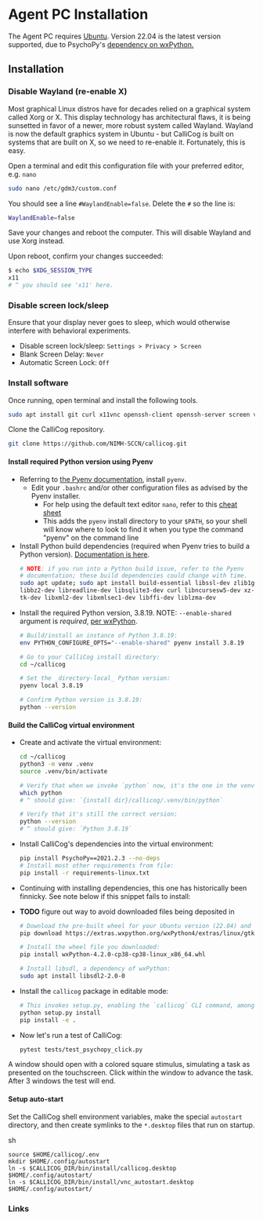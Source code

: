 # Agent PC Installation

The Agent PC requires [Ubuntu](https://ubuntu.com/desktop). Version 22.04 is the latest version supported, due to PsychoPy's [dependency on wxPython.](https://extras.wxpython.org/wxPython4/extras/linux/gtk3/)

## Installation

### Disable Wayland (re-enable X)

Most graphical Linux distros have for decades relied on a graphical system called Xorg or X. This display technology has architectural flaws, it is
being sunsetted in favor of a newer, more robust system called Wayland. Wayland is now the default graphics system in Ubuntu - but CalliCog is built on systems 
that are built on X, so we need to re-enable it. Fortunately, this is easy.

Open a terminal and edit this configuration file with your preferred editor, e.g. `nano`

```sh
sudo nano /etc/gdm3/custom.conf
```

You should see a line `#WaylandEnable=false`. Delete the `#` so the line is:

```sh
WaylandEnable=false
```

Save your changes and reboot the computer. This will disable Wayland and use
Xorg instead.

Upon reboot, confirm your changes succeeded:

```sh
$ echo $XDG_SESSION_TYPE
x11
# ^ you should see 'x11' here.
```

### Disable screen lock/sleep

Ensure that your display never goes to sleep, which would otherwise interfere with behavioral experiments.

* Disable screen lock/sleep: `Settings > Privacy > Screen`
* Blank Screen Delay:     `Never`
* Automatic Screen Lock:  `Off`

### Install software

Once running, open terminal and install the following tools.

```sh
sudo apt install git curl x11vnc openssh-client openssh-server screen vim stow
```

Clone the CalliCog repository.

```sh
git clone https://github.com/NIMH-SCCN/callicog.git
```


#### Install required Python version using Pyenv

* Referring to [the Pyenv documentation][pyenv], install `pyenv`.
  * Edit your `.bashrc` and/or other configuration files as advised by the 
Pyenv installer.
    * For help using the default text editor `nano`, refer to this [cheat
      sheet][nano_cheat]
    * This adds the `pyenv` install directory to your `$PATH`, so your shell
will know where to look to find it when you type the command "pyenv" on the
command line
* Install Python build dependencies (required when Pyenv tries to build a
Python version). [Documentation is here][py_build_deps]. 
    ```sh
    # NOTE: if you run into a Python build issue, refer to the Pyenv
    # documentation; these build dependencies could change with time.
    sudo apt update; sudo apt install build-essential libssl-dev zlib1g-dev \
    libbz2-dev libreadline-dev libsqlite3-dev curl libncursesw5-dev xz-utils \
    tk-dev libxml2-dev libxmlsec1-dev libffi-dev liblzma-dev
    ```
* Install the required Python version, 3.8.19. NOTE: `--enable-shared` argument
is *required*, [per wxPython][wxpy_blog].
    ```sh
    # Build/install an instance of Python 3.8.19:
    env PYTHON_CONFIGURE_OPTS="--enable-shared" pyenv install 3.8.19

    # Go to your CalliCog install directory:
    cd ~/callicog

    # Set the _directory-local_ Python version:
    pyenv local 3.8.19

    # Confirm Python version is 3.8.19:
    python --version
    ```

#### Build the CalliCog virtual environment

* Create and activate the virtual environment:
    ```sh
    cd ~/callicog
    python3 -m venv .venv
    source .venv/bin/activate

    # Verify that when we invoke `python` now, it's the one in the venv:
    which python
    # ^ should give: `{install dir}/callicog/.venv/bin/python`

    # Verify that it's still the correct version:
    python --version
    # ^ should give: `Python 3.8.19`
    ```
* Install CalliCog's dependencies into the virtual environment:
    ```sh
    pip install PsychoPy==2021.2.3 --no-deps
    # Install most other requirements from file:
    pip install -r requirements-linux.txt
    ```

* Continuing with installing dependencies, this one has historically been
  finnicky. See note below if this snippet fails to install:

* **TODO** figure out way to avoid downloaded files being deposited in 
    ```sh
    # Download the pre-built wheel for your Ubuntu version (22.04) and cPython (3.8):
    pip download https://extras.wxpython.org/wxPython4/extras/linux/gtk3/ubuntu-22.04/wxPython-4.2.0-cp38-cp38-linux_x86_64.whl

    # Install the wheel file you downloaded:
    pip install wxPython-4.2.0-cp38-cp38-linux_x86_64.whl

    # Install libsdl, a dependency of wxPython:
    sudo apt install libsdl2-2.0-0
    ```

* Install the `callicog` package in editable mode:

   ```sh
   # This invokes setup.py, enabling the `callicog` CLI command, among other things:
   python setup.py install
   pip install -e .
   ```

* Now let's run a test of CalliCog:
    ```sh
    pytest tests/test_psychopy_click.py 
    ```

A window should open with a colored square stimulus, simulating a task as
presented on the touchscreen. Click within the window to advance the task.
After 3 windows the test will end.  

#### Setup auto-start

Set the CalliCog shell environment variables, make the special `autostart`
directory, and then create symlinks to the `*.desktop` files that run on
startup.

sh
```
source $HOME/callicog/.env
mkdir $HOME/.config/autostart
ln -s $CALLICOG_DIR/bin/install/callicog.desktop $HOME/.config/autostart/
ln -s $CALLICOG_DIR/bin/install/vnc_autostart.desktop $HOME/.config/autostart/
```


### Links
[nano_cheat]:
https://web.archive.org/web/20240201142800/https://itsfoss.com/content/images/wordpress/2020/05/nano-cheatsheet.png
"Nano editor cheat sheet"
[wxpython_ubuntu]: https://extras.wxpython.org/wxPython4/extras/linux/gtk3/
"wxPython versions available for Ubuntu"
[ubuntu_usb]:
https://askubuntu.com/questions/1398432/how-to-burn-an-iso-file-to-a-usb
"Install Ubuntu via USB"
[new_ssh]:
https://docs.github.com/en/authentication/connecting-to-github-with-ssh/generating-a-new-ssh-key-and-adding-it-to-the-ssh-agent
"Generating a new SSH key"
[add_ssh]:
https://docs.github.com/en/authentication/connecting-to-github-with-ssh/adding-a-new-ssh-key-to-your-github-account
"Add an SSH key to your GitHub account"
[pyenv]: https://github.com/pyenv/pyenv
[py_build_deps]:
https://github.com/pyenv/pyenv/wiki#suggested-build-environment
[wxpy_blog]:
https://wxpython.org/blog/2017-08-17-builds-for-linux-with-pip/index.html
